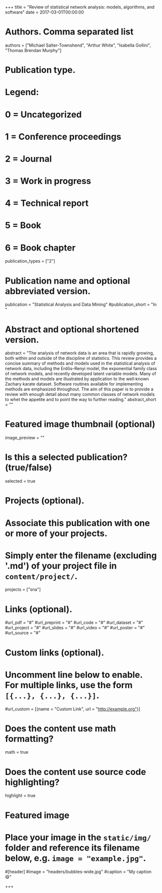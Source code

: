 +++
title = "Review of statistical network analysis: models, algorithms, and software"
date = 2017-03-01T00:00:00

# Authors. Comma separated list
authors = ["Michael Salter‐Townshend", "Arthur White", "Isabella Gollini", "Thomas Brendan Murphy"]

# Publication type.
# Legend:
# 0 = Uncategorized
# 1 = Conference proceedings
# 2 = Journal
# 3 = Work in progress
# 4 = Technical report
# 5 = Book
# 6 = Book chapter
publication_types = ["2"]

# Publication name and optional abbreviated version.
publication = "Statistical Analysis and Data Mining"
#publication_short = "In "

# Abstract and optional shortened version.
abstract = "The analysis of network data is an area that is rapidly growing, both within and outside of the discipline of statistics. This review provides a concise summary of methods and models used in the statistical analysis of network data, including the Erdős–Renyi model, the exponential family class of network models, and recently developed latent variable models. Many of the methods and models are illustrated by application to the well‐known Zachary karate dataset. Software routines available for implementing methods are emphasized throughout. The aim of this paper is to provide a review with enough detail about many common classes of network models to whet the appetite and to point the way to further reading."
abstract_short = ""

# Featured image thumbnail (optional)
image_preview = ""

# Is this a selected publication? (true/false)
selected = true

# Projects (optional).
#   Associate this publication with one or more of your projects.
#   Simply enter the filename (excluding '.md') of your project file in `content/project/`.
projects = ["sna"]

# Links (optional).
#url_pdf = "#"
#url_preprint = "#"
#url_code = "#"
#url_dataset = "#"
#url_project = "#"
#url_slides = "#"
#url_video = "#"
#url_poster = "#"
#url_source = "#"

# Custom links (optional).
#   Uncomment line below to enable. For multiple links, use the form `[{...}, {...}, {...}]`.
#url_custom = [{name = "Custom Link", url = "http://example.org"}]

# Does the content use math formatting?
math = true

# Does the content use source code highlighting?
highlight = true

# Featured image
# Place your image in the `static/img/` folder and reference its filename below, e.g. `image = "example.jpg"`.
#[header]
#image = "headers/bubbles-wide.jpg"
#caption = "My caption :smile:"

+++

